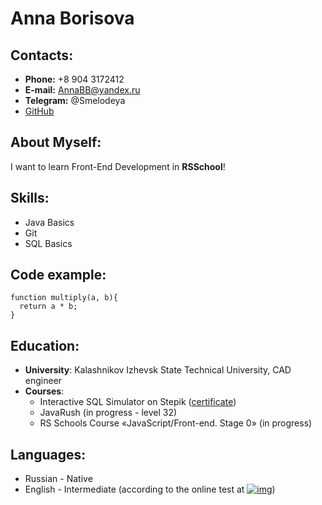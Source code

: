 # Anna Borisova

## Contacts:
* **Phone:** +8 904 3172412
* **E-mail:** AnnaBB@yandex.ru
* **Telegram:** @Smelodeya
* [GitHub](https://github.com/Smelodeya)

## About Myself:
I want to learn Front-End Development in **RSSchool**!

## Skills:
* Java Basics
* Git
* SQL Basics

## Code example:
``` 
function multiply(a, b){
  return a * b;
}
```

## Education:
* **University**: Kalashnikov Izhevsk State Technical University, CAD engineer
* **Courses**:
    * Interactive SQL Simulator on Stepik ([certificate](https://stepik.org/cert/1438308))
    * JavaRush (in progress - level 32)
    * RS Schools Course «JavaScript/Front-end. Stage 0» (in progress)

## Languages:
* Russian - Native
* English - Intermediate (according to the online test at [![img](https://a.storyblok.com/f/71234/103x24/da9ab91cbd/efset-logo_black.svg)](https://www.efset.org/))